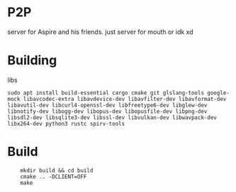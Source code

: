 # P2P
server for Aspire and his friends.
just server for mouth or idk xd

# Building
libs
```
sudo apt install build-essential cargo cmake git glslang-tools google-mock libavcodec-extra libavdevice-dev libavfilter-dev libavformat-dev libavutil-dev libcurl4-openssl-dev libfreetype6-dev libglew-dev libnotify-dev libogg-dev libopus-dev libopusfile-dev libpng-dev libsdl2-dev libsqlite3-dev libssl-dev libvulkan-dev libwavpack-dev libx264-dev python3 rustc spirv-tools
```

# Build
```
    mkdir build && cd build
    cmake .. -DCLIENT=OFF
    make
```
